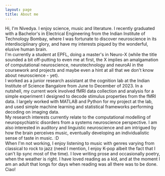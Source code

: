 ```yaml
---
layout: page
title: About me
---
```


Hi, I'm Nivedya. I enjoy science, music and literature. I recently graduated with a Bachelor's in Electrical Engineering from the Indian Institute of Technology Bombay, where I was fortunate to discover neuroscience in its interdisciplinary glory, and have my interests piqued by the wonderful, elusive human brain.
<br/>
I'm currently a student at EPFL, doing a master's in Neuro-X (while the title sounded a bit off-putting to even me at first, the X implies an amalgamation of computational neuroscience, neurotechnology and neuroAI in the coursework and projects and maybe even a hint at all that we don't know about neuroscience - yet).
<br/>
I worked as a junior research assistant at the cognition lab at the Indian Institute of Science Bangalore from June to December of 2023. In a nutshell, my current work involved fMRI data collection and analysis for a simple experiment I designed to decode stimulus properties from the fMRI data. I largely worked with MATLAB and Python for my project at the lab, and used simple machine learning and statistical frameworks performing decoding on imaging data.
<br/>
My research interests currently relate to the computational modelling of neuropsychiatric disorders from a systems neuroscience perspective. I am also interested in auditory and linguistic neuroscience and am intrigued by how the brain perceives music, eventually developing an individualistic sense of taste in music. :D
<br/>
When I'm not working, I enjoy listening to music with genres varying from classical to rock to jazz (need I mention, I enjoy K-pop albeit the fact that I can't lip sync most of the time). I love writing prose and occasionally poetry, when the weather is right. I have loved reading as a kid, and at the moment I am an adult that longs for days when reading was all there was to be done. Ciao!
